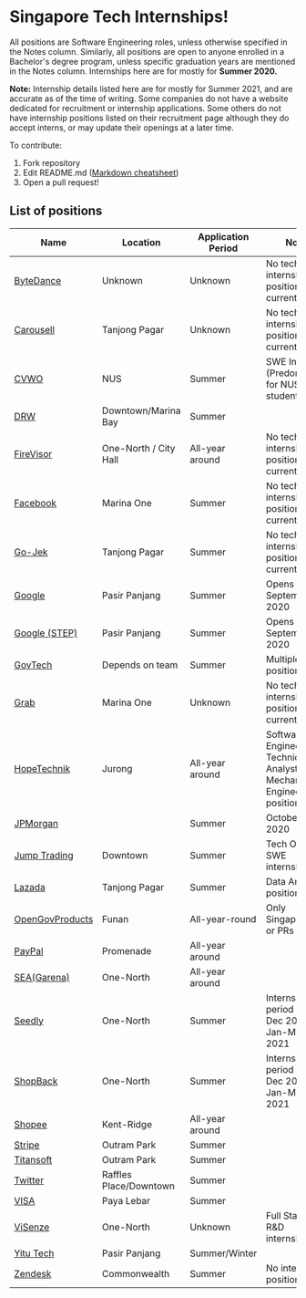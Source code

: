 
# Singapore Tech Internships!

All positions are Software Engineering roles, unless otherwise specified in the Notes column. Similarly, all positions are open to anyone enrolled in a Bachelor's degree program, unless specific graduation years are mentioned in the Notes column. Internships here are for mostly for **Summer 2020.**

**Note:** Internship details listed here are for mostly for Summer 2021, and are accurate as of the time of writing. Some companies do not have a website dedicated for recruitment or internship applications. Some others do not have internship positions listed on their recruitment page although they do accept interns, or may update their openings at a later time.

To contribute:
1. Fork repository
2. Edit README.md ([Markdown cheatsheet](https://github.com/tchapi/markdown-cheatsheet/blob/master/README.md))
4. Open a pull request!


## List of positions
| Name | Location | Application Period | Notes  |
|---|---|---|---|
| [ByteDance](https://job.bytedance.com/en/position?keywords=&category=&location=CT_163&project=&type=3&job_hot_flag=&current=1&limit=10)  | Unknown | Unknown | No tech internship positions listed currently |
| [Carousell](https://careers.carousell.com/)  | Tanjong Pagar | Unknown | No tech internship positions listed currently |
| [CVWO](https://www.comp.nus.edu.sg/~vwo/contact.html)  | NUS | Summer | SWE Intern (Predominantly for NUS students) |
| [DRW](https://drw.com/careers/job/1401626) | Downtown/Marina Bay | Summer |  |
| [FireVisor](https://angel.co/firevisor/jobs) | One-North / City Hall | All-year around | No tech internship positions listed currently |
| [Facebook](https://www.facebook.com/careers/jobs/?offices[0]=Singapore&roles[0]=intern) | Marina One | Summer | No tech internship positions listed currently |
| [Go-Jek](https://www.gojek.io/careers/) | Tanjong Pagar | Summer | No tech internship positions listed currently |
| [Google](https://careers.google.com/jobs/results/138610814874460870/)  | Pasir Panjang | Summer | Opens 1st September 2020 | Within 12-18 months of completing a Bachelor's or Master's degree
| [Google (STEP)](https://careers.google.com/jobs/results/86349162167050950/)  | Pasir Panjang | Summer | Opens 1st September 2020 | Only open to second year  undergraduate students
| [GovTech](https://sggovterp.wd102.myworkdayjobs.com/PublicServiceCareers/4/refreshFacet/318c8bb6f553100021d223d9780d30be)| Depends on team| Summer | Multiple positions open |
| [Grab](https://grab.careers/jobs/)  | Marina One | Unknown | No tech internship positions listed currently  |
| [HopeTechnik](https://www.hopetechnik.com/careers/) | Jurong | All-year around| Software Engineering, Technical Analyst & Mechanical Engineering positions |
| [JPMorgan](https://jpmc.fa.oraclecloud.com/hcmUI/CandidateExperience/en/sites/CX_1001/job/210014831)| | Summer| October 30, 2020|
| [Jump Trading](https://www.jumptrading.com/jobs.html)  | Downtown | Summer | Tech Ops && SWE internships |
| [Lazada](https://www.lazada.com/en/careers/job-description/GP655404/) | Tanjong Pagar | Summer | Data Analyst position |
| [OpenGovProducts](https://opengovernmentproducts.recruitee.com/o/software-engineering-intern)| Funan | All-year-round | Only Singaporeans or PRs allowed |
| [PayPal](https://career.seagroup.com/programs?pos=LIP-area)  | Promenade | All-year around | |
| [SEA(Garena)](https://career.seagroup.com/programs?pos=LIP-area)  | One-North | All-year around | |
| [Seedly](https://careers.seedly.com/)  | One-North | Summer | Internship period is Sept-Dec 2020 or Jan-May 2021 |
| [ShopBack](https://jobs.lever.co/shopback-2/f2e65eaa-539c-4051-a014-6fc45c26e989)  | One-North | Summer | Internship period is Sept-Dec 2020 or Jan-May 2021 |
| [Shopee](https://careers.shopee.sg/job-detail/2336/) | Kent-Ridge | All-year around | |
| [Stripe](https://stripe.com/jobs/listing/2021-software-engineering-intern/2162723) | Outram Park | Summer | |
| [Titansoft](https://www.titansoft.com/en/career/current-openings?country=singapore&tag=3) | Outram Park | Summer | |
| [Twitter](https://careers.twitter.com/content/careers-twitter/en/jobs.html#location=careers-twitter%3Asr%2Foffice%2Fsingapore)  | Raffles Place/Downtown | Summer | |
| [VISA](https://www.visa.com.sg/careers/job-details.jobid.743999675740916.deptid.868537.html)  | Paya Lebar | Summer | |
| [ViSenze](https://apply.workable.com/visenze/?lng=en)  | One-North | Unknown | Full Stack and R&D internships |
| [Yitu Tech](https://www.yitutech.com/en/career?mode=campus) | Pasir Panjang | Summer/Winter | |
| [Zendesk](https://www.zendesk.com/jobs/singapore/)  | Commonwealth | Summer | No intern positions listed |
